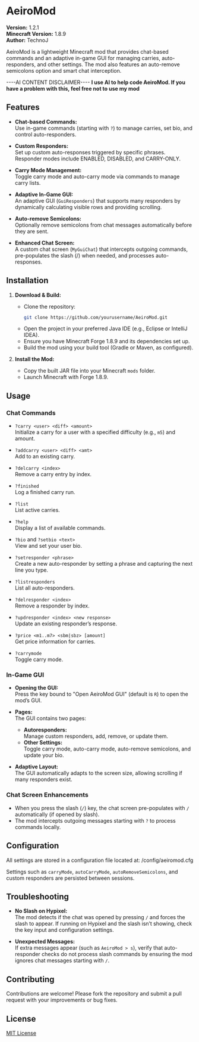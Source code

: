 # AeiroMod

**Version:** 1.2.1  
**Minecraft Version:** 1.8.9  
**Author:** TechnoJ

AeiroMod is a lightweight Minecraft mod that provides chat-based commands and an adaptive in-game GUI for managing carries, auto-responders, and other settings. The mod also features an auto-remove semicolons option and smart chat interception.

----AI CONTENT DISCLAIMER----
**I use AI to help code AeiroMod. If you have a problem with this, feel free not to use my mod**

## Features

- **Chat-based Commands:**  
  Use in-game commands (starting with `?`) to manage carries, set bio, and control auto-responders.

- **Custom Responders:**  
  Set up custom auto-responses triggered by specific phrases. Responder modes include ENABLED, DISABLED, and CARRY-ONLY.

- **Carry Mode Management:**  
  Toggle carry mode and auto-carry mode via commands to manage carry lists.

- **Adaptive In-Game GUI:**  
  An adaptive GUI (`GuiResponders`) that supports many responders by dynamically calculating visible rows and providing scrolling.

- **Auto-remove Semicolons:**  
  Optionally remove semicolons from chat messages automatically before they are sent.

- **Enhanced Chat Screen:**  
  A custom chat screen (`MyGuiChat`) that intercepts outgoing commands, pre-populates the slash (/) when needed, and processes auto-responses.

## Installation

1. **Download & Build:**

   - Clone the repository:
     ```bash
     git clone https://github.com/yourusername/AeiroMod.git
     ```
   - Open the project in your preferred Java IDE (e.g., Eclipse or IntelliJ IDEA).
   - Ensure you have Minecraft Forge 1.8.9 and its dependencies set up.
   - Build the mod using your build tool (Gradle or Maven, as configured).

2. **Install the Mod:**

   - Copy the built JAR file into your Minecraft `mods` folder.
   - Launch Minecraft with Forge 1.8.9.

## Usage

### Chat Commands

- `?carry <user> <diff> <amount>`  
  Initialize a carry for a user with a specified difficulty (e.g., `m5`) and amount.

- `?addcarry <user> <diff> <amt>`  
  Add to an existing carry.

- `?delcarry <index>`  
  Remove a carry entry by index.

- `?finished`  
  Log a finished carry run.

- `?list`  
  List active carries.

- `?help`  
  Display a list of available commands.

- `?bio` and `?setbio <text>`  
  View and set your user bio.

- `?setresponder <phrase>`  
  Create a new auto-responder by setting a phrase and capturing the next line you type.

- `?listresponders`  
  List all auto-responders.

- `?delresponder <index>`  
  Remove a responder by index.

- `?updresponder <index> <new response>`  
  Update an existing responder’s response.

- `?price <m1..m7> <sbm|sbz> [amount]`  
  Get price information for carries.

- `?carrymode`  
  Toggle carry mode.

### In-Game GUI

- **Opening the GUI:**  
  Press the key bound to "Open AeiroMod GUI" (default is `R`) to open the mod’s GUI.
  
- **Pages:**  
  The GUI contains two pages:
  - **Autoresponders:**  
    Manage custom responders, add, remove, or update them.
  - **Other Settings:**  
    Toggle carry mode, auto-carry mode, auto-remove semicolons, and update your bio.

- **Adaptive Layout:**  
  The GUI automatically adapts to the screen size, allowing scrolling if many responders exist.

### Chat Screen Enhancements

- When you press the slash (`/`) key, the chat screen pre-populates with `/` automatically (if opened by slash).  
- The mod intercepts outgoing messages starting with `?` to process commands locally.

## Configuration

All settings are stored in a configuration file located at:
<minecraft directory>/config/aeiromod.cfg

Settings such as `carryMode`, `autoCarryMode`, `autoRemoveSemicolons`, and custom responders are persisted between sessions.

## Troubleshooting

- **No Slash on Hypixel:**  
  The mod detects if the chat was opened by pressing `/` and forces the slash to appear. If running on Hypixel and the slash isn’t showing, check the key input and configuration settings.

- **Unexpected Messages:**  
  If extra messages appear (such as `AeiroMod > s`), verify that auto-responder checks do not process slash commands by ensuring the mod ignores chat messages starting with `/`.

## Contributing

Contributions are welcome! Please fork the repository and submit a pull request with your improvements or bug fixes.

## License

[MIT License](LICENSE)

